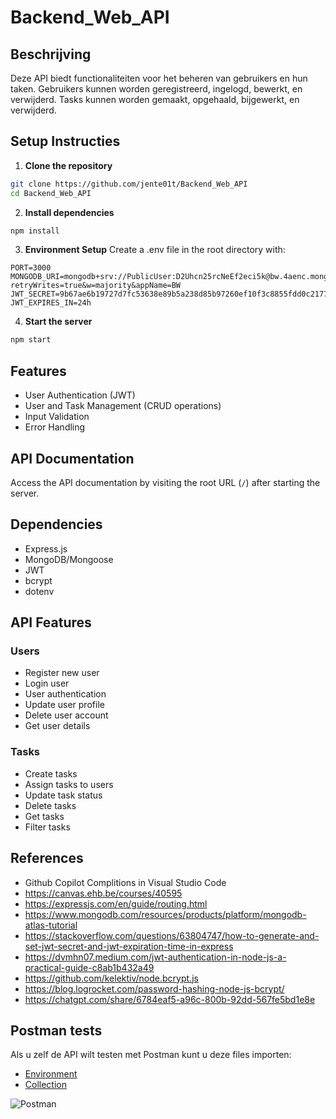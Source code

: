 # Backend_Web_API
 
## Beschrijving

Deze API biedt functionaliteiten voor het beheren van gebruikers en hun taken. 
Gebruikers kunnen worden geregistreerd, ingelogd, bewerkt, en verwijderd. 
Tasks kunnen worden gemaakt, opgehaald, bijgewerkt, en verwijderd. 


## Setup Instructies

1. **Clone the repository**
```bash
git clone https://github.com/jente01t/Backend_Web_API
cd Backend_Web_API
```

2. **Install dependencies**
```bash
npm install
```

3. **Environment Setup**
Create a .env file in the root directory with:

```env
PORT=3000
MONGODB_URI=mongodb+srv://PublicUser:D2Uhcn25rcNeEf2eci5k@bw.4aenc.mongodb.net/?retryWrites=true&w=majority&appName=BW
JWT_SECRET=9b67ae6b19727d7fc53638e89b5a238d85b97260ef10f3c8855fdd0c2177a4ee
JWT_EXPIRES_IN=24h
```

4. **Start the server**
```bash
npm start
```

## Features

- User Authentication (JWT)
- User and Task Management (CRUD operations)
- Input Validation
- Error Handling

## API Documentation

Access the API documentation by visiting the root URL (`/`) after starting the server.

## Dependencies

- Express.js
- MongoDB/Mongoose
- JWT
- bcrypt
- dotenv

## API Features

### Users
- Register new user
- Login user
- User authentication
- Update user profile
- Delete user account
- Get user details

### Tasks
- Create tasks
- Assign tasks to users
- Update task status
- Delete tasks
- Get tasks
- Filter tasks

## References

- Github Copilot Complitions in Visual Studio Code
- https://canvas.ehb.be/courses/40595
- https://expressjs.com/en/guide/routing.html
- https://www.mongodb.com/resources/products/platform/mongodb-atlas-tutorial
- https://stackoverflow.com/questions/63804747/how-to-generate-and-set-jwt-secret-and-jwt-expiration-time-in-express
- https://dvmhn07.medium.com/jwt-authentication-in-node-js-a-practical-guide-c8ab1b432a49
- https://github.com/kelektiv/node.bcrypt.js
- https://blog.logrocket.com/password-hashing-node-js-bcrypt/
- https://chatgpt.com/share/6784eaf5-a96c-800b-92dd-567fe5bd1e8e

## Postman tests

Als u zelf de API wilt testen met Postman kunt u deze files importen:
- [Environment](Postman/Backend%20API.postman_environment.json)
- [Collection](Postman/Backend%20API%20Tests.postman_collection.json) 


![Postman](https://github.com/user-attachments/assets/bd2cd740-cdba-42e3-9eae-734af2146e22)

